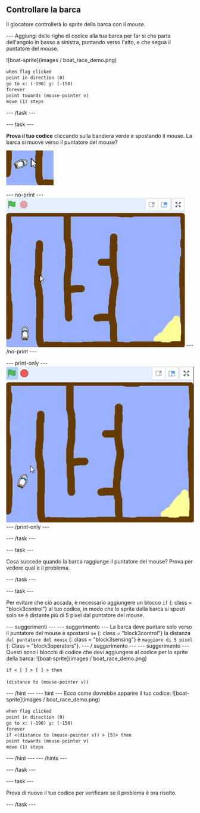 ## Controllare la barca

Il giocatore controllerà lo sprite della barca con il mouse.

\--- Aggiungi delle righe di codice alla tua barca per far sì che parta dell'angolo in basso a sinistra, puntando verso l'alto, e che segua il puntatore del mouse.

![boat-sprite](images / boat_race_demo.png)

```blocks3
when flag clicked
point in direction (0)
go to x: (-190) y: (-150)
forever
point towards (mouse-pointer v)
move (1) steps
```

\--- /task \---

\--- task \---

**Prova il tuo codice** cliccando sulla bandiera verde e spostando il mouse. La barca si muove verso il puntatore del mouse?

![screenshot](images/boat-mouse.png)

\--- no-print \--- ![screenshot](images/boat-pointer-test-anim.gif) \--- /no-print \---

\--- print-only \--- ![screenshot](images/boat-pointer-test-anim.png) \--- /print-only \---

\--- /task \---

\--- task \---

Cosa succede quando la barca raggiunge il puntatore del mouse? Prova per vedere qual è il problema.

\--- /task \---

\--- task \---

Per evitare che ciò accada, è necessario aggiungere un blocco `if` {: class = "block3control"} al tuo codice, in modo che lo sprite della barca si sposti solo se è distante più di 5 pixel dal puntatore del mouse.

\--- suggerimenti \--- \--- suggerimento \--- La barca deve puntare solo verso il puntatore del mouse e spostarsi `se` {: class = "block3control"} la distanza `dal puntatore del mouse` {: class = "block3sensing"} è `maggiore di 5 pixel` {: Class = "block3operators"}. \--- / suggerimento \--- \--- suggerimento \--- Questi sono i blocchi di codice che devi aggiungere al codice per lo sprite della barca: ![boat-sprite](images / boat_race_demo.png)

```blocks3
if < [ ] > [ ] > then

(distance to (mouse-pointer v))
```

\--- /hint \--- \--- hint \--- Ecco come dovrebbe apparire il tuo codice: ![boat-sprite](images / boat_race_demo.png)

```blocks3
when flag clicked
point in direction (0)
go to x: (-190) y: (-150)
forever
if <(distance to (mouse-pointer v)) > [5]> then
point towards (mouse-pointer v)
move (1) steps
```

\--- /hint \--- \--- /hints \---

\--- /task \---

\--- task \---

Prova di nuovo il tuo codice per verificare se il problema è ora risolto.

\--- /task \---